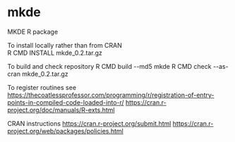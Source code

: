 # mkde

MKDE R package

To install locally rather than from CRAN  
R CMD INSTALL mkde_0.2.tar.gz

To build and check repository
R CMD build --md5 mkde
R CMD check --as-cran mkde_0.2.tar.gz

To register routines see
https://thecoatlessprofessor.com/programming/r/registration-of-entry-points-in-compiled-code-loaded-into-r/
https://cran.r-project.org/doc/manuals/R-exts.html

CRAN instructions
https://cran.r-project.org/submit.html
https://cran.r-project.org/web/packages/policies.html
